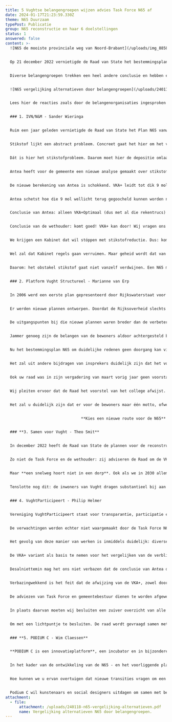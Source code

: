 ```yaml
---
title: 5 Vughtse belangengroepen wijzen advies Task Force N65 af
date: 2024-01-17T21:23:59.330Z
theme: N65 Duurzaam
typePost: Publicatie
group: N65 reconstructie en haar 6 doelstellingen
status: 1
answered: false
content: >-
  ![N65 de mooiste provinciale weg van Noord-Brabant](/uploads/img_8858-1-.jpg)


  Op 21 december 2022 vernietigde de Raad van State het bestemmingsplan N65 op basis van de VKA+ variant. De gemeenteraad besloot een inventarisatie te laten maken van de mogelijke alternatieven en liet bureau Antea dat onderzoeken. Een jaar na het besluit van de Raad van State komt Antea met haar conclusie: het gaat veel meer geld kosten, er komen 16.000 voertuigen per dag bij en er is geen stikstofruimte. Het kan dus niet. In weerwil van de resultaten van het  onderzoek is de conclusie van de Task Force: VKA+ is de beste optie waaraan wij vast willen houden. 


  Diverse belangengroepen trekken een heel andere conclusie en hebben een alternatieve en meer complete beoordeling gemaakt. Daaruit blijkt dat de VKA+ zelfs één van de slechtste opties is en met uitzondering voor doorgaand verkeer, zelfs slechter dan onze huidige situatie. (zie ook de bijlage)


  ![N65 vergelijking alternatieven door belangengroepen](/uploads/240118-n65-vergelijking-alternatieven.png)


  Lees hier de reacties zoals door de belangenorganisaties ingesproken tijdens de commissievergadering op 18 januari 2024.


  ### 1. IVN/N&M - Sander Wieringa


  Ruim een jaar geleden vernietigde de Raad van State het Plan N65 vanwege stikstof. Hoe staat het daar nú mee?


  Stikstof lijkt een abstract probleem. Concreet gaat het hier om het voortbestaan van de Drunense Duinen. In het Vughtse deel van de Drunense Duinen is het stuifzand al voor een derde verdwenen. Oorzaak: vermesting en verzuring vanwege stikstof. Over tien jaar is het stuifzand helemaal weg. Wat eeuwig zonde zou zijn. En in strijd met de wet. 


  Dát is hier het stikstofprobleem. Daarom moet hier de depositie omlaag. 


  Antea heeft voor de gemeente een nieuwe analyse gemaakt over stikstof en de N65. Goed verhaal, niets op aan te merken. Maar de conclusie die de wethouder eruit trekt kunnen wij niet volgen.


  De nieuwe berekening van Antea is schokkend. VKA+ leidt tot dik 9 mol extra stikstofdepositie. En geen 3 mol wat in het bestemmingsplan stond. 16.000 auto’s per dag erbij. Die 3 mol depositietoename was juridisch al kansloos, 9 mol helemaal.


  Antea schetst hoe die 9 mol wellicht terug gegoocheld kunnen worden naar 1,5 mol. Maar zegt ook dat dit juridisch uiterst wankel is. Volgens ons: kansloos! 


  Conclusie van Antea: alleen VKA+Optimaal (dus met al die rekentrucs) zou kunnen, míts er landelijk een flinke stikstofreductie komt. En míts de regels veranderen.


  Conclusie van de wethouder: komt goed! VKA+ kan door! Wij vragen ons af waar de wethouder dat op baseert. Want het komt helemáál niet goed. 


  We krijgen een Kabinet dat wil stóppen met stikstofreductie. Dus: komt níet goed. 


  Wel zal dat Kabinet regels gaan verruimen. Maar geheid wordt dat van tafel geveegd. De Raad van State is sinds 2019 zeer consistent over stikstof. Natuurbescherming is gedicteerd door de EU-Habitatrichtlijn. Brussel gaat voor Nederland geen uitzondering maken. Daar is eerder om gevraagd, zonder resultaat. Dus met nieuwe regelgeving komt het ook niet goed.


  Daarom: het obstakel stikstof gaat niet vanzelf verdwijnen. Een N65 met meer verkeer en meer stikstof is dus nog heel lang onmogelijk. Kies daarom voor een weg die zorgt voor minder verkeer en dus minder stikstof.


  ### 2. Platform Vught Structureel - Marianne van Erp


  In 2006 werd een eerste plan gepresenteerd door Rijkswaterstaat voor de aanpassing van de N65. Deze werd nodig geacht vanwege een door Rijkswaterstaat gewenste verbetering van de doorstroming van de N65 bij Vught. Dat plan was zeer nadelig voor de Vughtse omgeving. Door inzet van bewoners, college van B&W en gemeenteraad is dat plan gelukkig nooit verwezenlijkt. 


  Er werden nieuwe plannen ontworpen. Doordat de Rijksoverheid slechts een beperkt budget voor de uitvoering van deze plannen aan de rijksweg N65 ter beschikking stelde, is er nooit een goed plan gekomen, ondanks diverse andere voorstellen van bewoners. 


  De uitgangspunten bij die nieuwe plannen waren breder dan de verbetering van de doorstroming op de weg zelf. Er zou ook gestreefd moeten worden naar verminderde barrièrewerking, verbeterde oversteekbaarheid, minder geluidshinder, betere luchtkwaliteit en hogere verkeersveiligheid. Maar die doelen werden lang niet allemaal gehaald met de voorkeursvariant VKA+.


  Jammer genoeg zijn de belangen van de bewoners aldoor achtergesteld bij het ontwikkelen van die variant, die eigenlijk alleen maar toezag op verbetering van de doorstroming van de N65 en op het mogelijk maken van een enorme toename van doorgaand verkeer, en dan met name vrachtverkeer, op die weg.


  Nu het bestemmingsplan N65 om duidelijke redenen geen doorgang kan vinden, wordt vreemd genoeg voorgesteld om dat afgekeurde plan toch weer te gebruiken voor een toekomstige uitwerking. Het is ook jammer te moeten constateren dat bij het nadenken over de vraag ‘hoe nu verder?’ de bewoners geen enkele bijdrage hebben mogen leveren. 


  Het zal uit andere bijdragen van insprekers duidelijk zijn dat het voorstel geen kans van slagen zal hebben. 


  Ook uw raad was in zijn vergadering van maart vorig jaar geen voorstander van het doorzetten van de variant VKA+. Daar komt bij dat nu al voorzien wordt dat het beschikbare budget bij lange na niet voldoende zal zijn om een VKA+-variant te realiseren.


  Wij pleiten ervoor dat de Raad het voorstel van het college afwijst. Wij pleiten er voorts voor dat de Raad het uitstel dat nu door het college wordt voorgesteld zal moeten benutten om serieus na te denken over een alternatief plan dat recht doet aan (de belangen van) de bewoners, en bij de ontwikkeling waarvan de bewoners ook daadwerkelijk zullen worden betrokken.


  Het zal u duidelijk zijn dat er voor de bewoners maar één motto, ofwel uitgangspunt kan zijn:


                                 **Kies een nieuwe route voor de N65**


  ### **3. Samen voor Vught - Theo Smit**


  In december 2022 heeft de Raad van State de plannen voor de reconstructie van de N65 vernietigd. Afgelopen maart is een Task Force in het leven geroepen om te onderzoeken hoe het verder moet met deze snelweg, die al zo lang onveilig is en veel hinder en uitstoot genereert. De adviseurs van Antea hebben uitgerekend dat de VKA+ het verkeer en stikstof nóg meer doet toenemen dan beschreven in het plan dat is beoordeeld door de Raad van State. De logische conclusie is dan ook: VKA+ is geen haalbare oplossing. Samen voor Vught is het daarmee eens.


  Zo niet de Task Force en de wethouder: zij adviseren de Raad om de VKA+ aan te houden om het in 2031, na de aanleg van het verdiepte spoor en het afzwakken van hinderlijke milieunormen, nog maar eens te proberen. De Task Force heeft vier verschillende alternatieven onderzocht, waaronder de Parkweg, maar die bleken geen van alle te voldoen aan het doelbereik. Doelbereik, zo bleek na bestudering van de stukken, is een eufemisme voor doorstroming. Dat stond niet in de taakstelling, maar blijkt wel de doorslaggevende factor. Rijkswaterstaat, de Provincie èn de wethouder willen de N65 niet alleen behouden, maar zelfs opschalen. Logisch dat Parkweg65 niet door de zeef kwam. 


  Maar **een snelweg hoort niet in een dorp**. Ook als we in 2030 allemaal elektrisch rijden, zullen lawaai en fijnstof (nú al flink boven de WHO-normen) sterk toenemen doordat er meer en zwaardere auto’s zullen rijden. Opmerkelijk is dat het Rijk, de Provincie en de Gemeente de enorme toename van verkeer wel degelijk als een probleem zien: hun respectievelijke beleidsstukken zetten sterk in op een mobiliteitstransitie, een verandering van reisgedrag en een overstap op fiets en openbaar vervoer. Praktijkvoorbeelden laten zien dat dit werkt én dat dit het goede moment is om dit te implementeren. Door de Omgevingswet heeft mobiliteitsbeleid inmiddels een juridische status. De gemeente moet haar inwoners beschermen.


  Tenslotte nog dit: de inwoners van Vught dragen substantieel bij aan de reconstructie van de N65. Naar het prijspeil van 2023 ruim M€39, ruim €1.200 per inwoner. In 2031 zal dat ruim €1.500 per inwoner zijn. Voor een snelweg die we niet willen. Meneer de wethouder, geachte gemeenteraad: kiest voor Vught. Ga aan tafel met bewoners, organisaties en bedrijven. Stel een gezamenlijk plan op voor Minder Verkeer en Meer Leefbaarheid. Kies voor een nieuw route voor de N65.


  ### 4. VughtParticipeert - Philip Helmer


  Vereniging VughtParticipeert staat voor transparantie, participatie en zuivere besluitvorming. Tijdens de laatste gemeenteraadsverkiezingen en in de coalitie-overeenkomst stond het bol van ‘participatie’. 


  De verwachtingen werden echter niet waargemaakt door de Task Force N65: die sloot participatie van meet af aan uit. Geen informatie en dus geen transparantie. Ook geen bereidheid te luisteren naar ideeën, suggesties of alternatieven, ook geen participatie dus.


  Het gevolg van deze manier van werken is inmiddels duidelijk: diverse alternatieven voor de N65 werden niet meegenomen of verkeerd geïnterpreteerd. Zo zijn de graaftunnel en de Lunet tunnel op geen enkele manier overwogen. 


  De VKA+ variant als basis te nemen voor het vergelijken van de verblijvende opties, is tendentieus. Hierdoor lijkt het alsof er geen nadelen kleven aan deze optie, immers is daar in het schema van de Task Force niets rood gekleurd. Het nieuwe overzicht, dat in samenwerking met verschillende belangenorganisaties is opgesteld, laat een veel eerlijker en ook negatiever beeld van de VKA+ optie zien, zoals de MKBA in 2016 al aantoonde. Er is dus ook geen sprake van zuivere besluitvorming. 


  Desalniettemin mag het ons niet verbazen dat de conclusie van Antea dezelfde is als die van de RvS eind 2022: VKA+ kan niet. Daarover is het rapport heel duidelijk. Op basis van het onderzoek van Antea lijkt afwaardering naar 50 km/uur zelfs de gunstigste optie.


  Verbazingwekkend is het feit dat de afwijzing van de VKA+, zowel door de Raad van State als Antea, de Task Force niet heeft weerhouden juist de VKA+ te adviseren. Ook de voorkeuren van de meeste fracties, zoals uitgesproken tijdens de bijeenkomst op 16 maart 2023, zijn daarmee genegeerd.


  De adviezen van Task Force en gemeentebestuur dienen te worden afgewezen, zij volgen niet uit een volledig onderzoek en zijn geen logisch vervolg op de vaststellingen dat de VKA+ variant gewoon niet kan. 


  In plaats daarvan moeten wij besluiten een zuiver overzicht van alle alternatieven te maken, compleet met de kosten en baten, zowel de financiële als de maatschappelijke. Zonder deze analyse en logische keuze hebben wij over 5 jaar weer een vernietiging door de Raad van State. Europese stikstofnormen, onvolledigheid van het onderzoek en tegen die tijd ook de gevolgen van de luchtvervuiling, zullen opnieuw roet in het eten gooien. Een snelweg hoort niet door een dorp. 


  Om met een lichtpuntje te besluiten. De raad wordt gevraagd samen met de partners kortetermijnmaatregelen te nemen die gericht zijn op het verbeteren van de leefbaarheid. VughtParticipeert zal hieraan graag bijdragen en haar waarden transparantie, participatie en zuivere besluitvorming namens haar leden en alle inwoners van Vught bewaken. Dit is ook een kans voor het gemeentebestuur om te laten zien hoe serieus zij participatie neemt.


  ### **5. PODIUM C - Wim Claessen**


  **PODIUM C is een innovatieplatform**, een incubator en in bijzondere gevallen een curator voor vormen van samenwerking op het snijvlak van de kunsten, natuur en samenleving met als primaire doel de verduurzaming daarvan. Door kunstenaars en social designers bij deze veranderopgaven te betrekken en daarin nadrukkelijk ook burgers mee te nemen wil Podium C deze doelstelling realiseren.


  In het kader van de ontwikkeling van de N65 - en het voorliggende plan VKA+ - is het zaak om nieuwe ideeën te ontwikkelen en hoofdlijnen en kaders te herformuleren. Dat bent u aan uzelf, aan de inwoners van Vught en aan alle andere gebruikers verplicht . **‘Never let a good crisis go to waste’.** Zolang je dit moment niet als een kans ziet, maar als tegenstand, kom je geen steek verder, nu niet en nooit niet. Ook niet door met kleine ingrepen op verschillende vlakken stikstofreductie te realiseren.


  Hoe kunnen we u ervan overtuigen dat nieuwe transities vragen om een andere manier van denken en kijken? Wat logisch lijkt in het heden, kan funest zijn voor de toekomst. In een tijd waarin leefbaarheid in een gezonde leefomgeving de toekomst van komende generaties moet veiligstellen, is het nodig om opwaarderen te vervangen door afwaarderen. Om een snelwegambitie dwars door kwetsbare natuur een halt toe te roepen en om te bouwen naar een weg die de natuur en de omwonenden respecteert. Maar ook door een alternatief die de mobiliteit en de daaraan gekoppelde uitstoot beperkt tot het aanvaardbare. *En bovendien, een autoweg dwars door een dorp leggen hoort niet en past niet.*


  Podium C wil kunstenaars en social designers uitdagen om samen met beleidsmakers, omwonenden en – waar mogelijk - gebruikers oplossingen te ontwikkelen. Juist nu, in onzekere tijden, moet je wendbaar zijn en het lef hebben om van zienswijze te veranderen. Ontwerpers en kunstenaars zijn goed in staat om nieuwe mogelijkheden en oplossingen te bedenken. Nu we steeds meer de keerzijde van de ingesleten patronen ontdekken kunnen we ook de uitgangspunten fundamenteel herzien. Dit vraagt om - zoals architect en stedenbouwkundige Floris Alkemade het beschrijft - *de kunst om van richting te veranderen.* Die kunst wensen wij u oprecht toe. ***Kies voor een nieuwe route voor de N65.***
attachment:
  - file:
      attachment: /uploads/240118-n65-vergelijking-alternatieven.pdf
      name: Vergelijking alternatieven N65 door belangengroepen.
---
```

